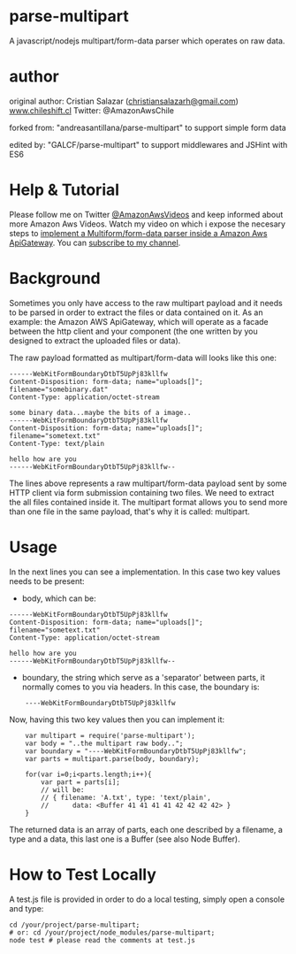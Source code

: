 # parse-multipart

A javascript/nodejs multipart/form-data parser which operates on raw data.

# author

original author:  Cristian Salazar (christiansalazarh@gmail.com) www.chileshift.cl
         Twitter: @AmazonAwsChile

forked from:      "andreasantillana/parse-multipart" to support simple form data

edited by:        "GALCF/parse-multipart" to support middlewares and JSHint with ES6

# Help & Tutorial

Please follow me on Twitter [@AmazonAwsVideos](https://twitter.com/amazonawsvideos) and keep informed about more Amazon Aws Videos. Watch my video on which i expose the necesary steps to [implement a Multiform/form-data parser inside a Amazon Aws ApiGateway](https://www.youtube.com/watch?v=BrYJlR0yRnw). You can [subscribe to my channel](https://www.youtube.com/c/ChristianSalazar).

# Background

Sometimes you only have access to the raw multipart payload and it needs to be
parsed in order to extract the files or data contained on it. As an example: 
the Amazon AWS ApiGateway, which will operate as a facade between the http
client and your component (the one written by you designed to extract the 
uploaded files or data). 

The raw payload formatted as multipart/form-data will looks like this one:

```
------WebKitFormBoundaryDtbT5UpPj83kllfw
Content-Disposition: form-data; name="uploads[]"; filename="somebinary.dat"
Content-Type: application/octet-stream

some binary data...maybe the bits of a image..
------WebKitFormBoundaryDtbT5UpPj83kllfw
Content-Disposition: form-data; name="uploads[]"; filename="sometext.txt"
Content-Type: text/plain

hello how are you
------WebKitFormBoundaryDtbT5UpPj83kllfw--
```

The lines above represents a raw multipart/form-data payload sent by some 
HTTP client via form submission containing two files. We need to extract the 
all files contained inside it. The multipart format allows you to send more 
than one file in the same payload, that's why it is called: multipart.

# Usage

In the next lines you can see a implementation. In this case two key values
needs to be present:

* body, which can be:

```
------WebKitFormBoundaryDtbT5UpPj83kllfw
Content-Disposition: form-data; name="uploads[]"; filename="sometext.txt"
Content-Type: application/octet-stream

hello how are you
------WebKitFormBoundaryDtbT5UpPj83kllfw--
```

* boundary, the string which serve as a 'separator' between parts, it normally
comes to you via headers. In this case, the boundary is:

```
    ----WebKitFormBoundaryDtbT5UpPj83kllfw
```

Now, having this two key values then you can implement it:

```
    var multipart = require('parse-multipart');
    var body = "..the multipart raw body..";
    var boundary = "----WebKitFormBoundaryDtbT5UpPj83kllfw";
    var parts = multipart.parse(body, boundary);
    
    for(var i=0;i<parts.length;i++){
        var part = parts[i];
        // will be:
        // { filename: 'A.txt', type: 'text/plain', 
        //      data: <Buffer 41 41 41 41 42 42 42 42> }
    }
```

The returned data is an array of parts, each one described by a filename,
a type and a data, this last one is a Buffer (see also Node Buffer).

# How to Test Locally

A test.js file is provided in order to do a local testing, simply open
a console and type:

```
cd /your/project/parse-multipart;
# or: cd /your/project/node_modules/parse-multipart;
node test # please read the comments at test.js
```


